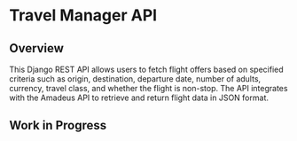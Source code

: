 # Travel Manager API

## Overview

This Django REST API allows users to fetch flight offers based on specified criteria such as origin, destination, departure date, number of adults, currency, travel class, and whether the flight is non-stop. The API integrates with the Amadeus API to retrieve and return flight data in JSON format.

## Work in Progress
